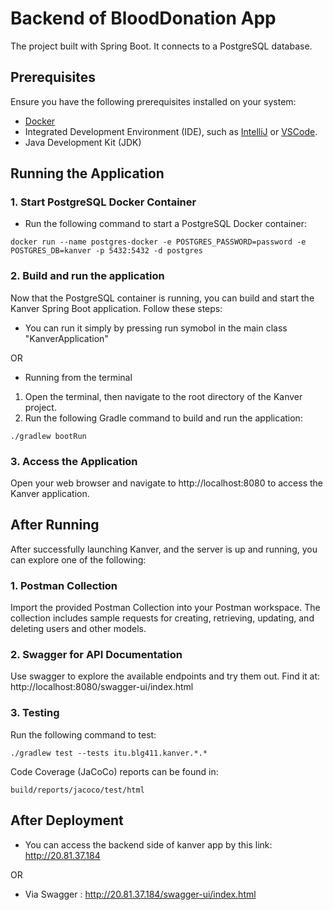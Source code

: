 # Backend of BloodDonation App

The project built with Spring Boot. It connects to a PostgreSQL database. 

## Prerequisites

Ensure you have the following prerequisites installed on your system:

- [Docker](https://www.docker.com/get-started) 
- Integrated Development Environment (IDE), such as [IntelliJ](https://www.jetbrains.com/idea/download/?source=google&medium=cpc&campaign=EMEA_en_TR_IDEA_Branded&term=intellij&content=619479151433&gclid=CjwKCAiApuCrBhAuEiwA8VJ6JlQbcnH8jIklp-ZEi2X74TRKNA-Jz5cWjWwumwTgZQaHw7auozMrEhoCINEQAvD_BwE&section=windows) or [VSCode](https://visualstudio.microsoft.com/downloads/).
- Java Development Kit (JDK) 

## Running the Application

### 1. Start PostgreSQL Docker Container

- Run the following command to start a PostgreSQL Docker container:

```
docker run --name postgres-docker -e POSTGRES_PASSWORD=password -e POSTGRES_DB=kanver -p 5432:5432 -d postgres
```

### 2. Build and run the application 
Now that the PostgreSQL container is running, you can build and start the Kanver Spring Boot application. Follow these steps:

- You can run it simply by pressing run symobol in the main class "KanverApplication"

OR

- Running from the terminal
1. Open the terminal, then navigate to the root directory of the Kanver project.
2. Run the following Gradle command to build and run the application:

```
./gradlew bootRun
```

### 3. Access the Application
Open your web browser and navigate to http://localhost:8080 to access the Kanver application.

## After Running
After successfully launching Kanver, and the server is up and running, you can explore one of the following:

### 1. Postman Collection
Import the provided Postman Collection into your Postman workspace. The collection includes sample requests for creating, retrieving, updating, and deleting users and other models.

### 2. Swagger for API Documentation

Use swagger to explore the available endpoints and try them out. Find it at:
http://localhost:8080/swagger-ui/index.html

### 3. Testing

Run the following command to test:

```
./gradlew test --tests itu.blg411.kanver.*.*
```

Code Coverage (JaCoCo) reports can be found in:

```
build/reports/jacoco/test/html
```
## After Deployment

- You can access the backend side of kanver app by this link:
http://20.81.37.184

OR

- Via Swagger : http://20.81.37.184/swagger-ui/index.html
